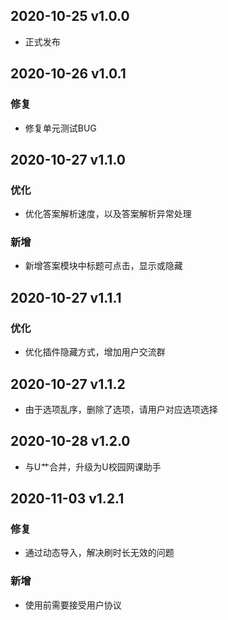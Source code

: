 ## 2020-10-25 v1.0.0
  - 正式发布
## 2020-10-26 v1.0.1
### 修复
  - 修复单元测试BUG
## 2020-10-27 v1.1.0
### 优化
- 优化答案解析速度，以及答案解析异常处理
### 新增
- 新增答案模块中标题可点击，显示或隐藏
## 2020-10-27 v1.1.1
### 优化
- 优化插件隐藏方式，增加用户交流群
## 2020-10-27 v1.1.2
- 由于选项乱序，删除了选项，请用户对应选项选择
## 2020-10-28 v1.2.0
- 与U艹合并，升级为U校园网课助手
## 2020-11-03 v1.2.1
### 修复
- 通过动态导入，解决刷时长无效的问题
### 新增
- 使用前需要接受用户协议